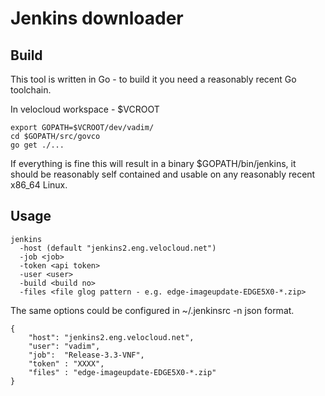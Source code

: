 # Jenkins downloader

## Build

This tool is written in Go - to build it you need a reasonably recent
Go toolchain.

In velocloud workspace - $VCROOT

```
export GOPATH=$VCROOT/dev/vadim/
cd $GOPATH/src/govco
go get ./...

```

If everything is fine this will result in a binary $GOPATH/bin/jenkins,
it should be reasonably self contained and usable on any reasonably
recent x86_64 Linux.

## Usage

```
jenkins
  -host (default "jenkins2.eng.velocloud.net")
  -job <job>
  -token <api token>
  -user <user>
  -build <build no>
  -files <file glog pattern - e.g. edge-imageupdate-EDGE5X0-*.zip>
```

The same options could be configured in ~/.jenkinsrc -n json format.


```
{
    "host": "jenkins2.eng.velocloud.net",
    "user": "vadim",
    "job":  "Release-3.3-VNF",
    "token" : "XXXX",
    "files" : "edge-imageupdate-EDGE5X0-*.zip"
}
```
